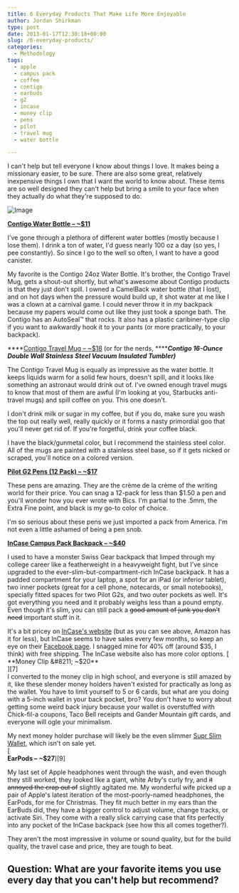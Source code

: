 ```yaml
---
title: 6 Everyday Products That Make Life More Enjoyable
author: Jordan Shirkman
type: post
date: 2013-01-17T12:30:18+00:00
slug: /6-everyday-products/
categories:
  - Methodology
tags:
  - apple
  - campus pack
  - coffee
  - contigo
  - earbuds
  - g2
  - incase
  - money clip
  - pens
  - pilot
  - travel mug
  - water bottle

---
```

I can't help but tell everyone I know about things I love. It makes being a missionary easier, to be sure. There are also some great, relatively inexpensive things I own that I want the world to know about. These items are so well designed they can't help but bring a smile to your face when they actually do what they're supposed to do.

![Image](/images/6-everyday-products_edited-1.jpeg) 

**[Contigo Water Bottle &#8211; ~$11](http://www.amazon.com/Contigo-AUTOSEAL-Water-Bottle-Ounces/dp/B003KZKDRW/ref=sr_1_1?ie=UTF8&qid=1358407903&sr=8-1&keywords=contigo+water+bottle)**

I've gone through a plethora of different water bottles (mostly because I lose them). I drink a ton of water, I'd guess nearly 100 oz a day (so yes, I pee constantly). So since I go to the well so often, I want to have a good canister.<!--more-->

My favorite is the Contigo 24oz Water Bottle. It's brother, the Contigo Travel Mug, gets a shout-out shortly, but what's awesome about Contigo products is that they just don't spill. I owned a CamelBack water bottle (that I lost), and on hot days when the pressure would build up, it shot water at me like I was a clown at a carnival game. I could never throw it in my backpack because my papers would come out like they just took a sponge bath. The Contigo has an AutoSeal™ that rocks. It also has a plastic caribiner-type clip if you want to awkwardly hook it to your pants (or more practically, to your backpack).

****[Contigo Travel Mug &#8211; ~$18](http://www.amazon.com/Contigo-AUTOSEAL-Stainless-Insulated-Tumbler/dp/B001RMIWJ6/ref=sr_1_5?ie=UTF8&qid=1358066175&sr=8-5&keywords=contigo+water+bottle+24+oz) (or for the nerds, ****_**Contigo 16-Ounce Double Wall Stainless Steel Vacuum Insulated Tumbler)**_

The Contigo Travel Mug is equally as impressive as the water bottle. It keeps liquids warm for a solid few hours, doesn't spill, and it looks like something an astronaut would drink out of. I've owned enough travel mugs to know that most of them are awful (I'm looking at you, Starbucks anti-travel mugs) and spill coffee on you. This one doesn't.

I don't drink milk or sugar in my coffee, but if you do, make sure you wash the top out really well, really quickly or it forms a nasty primordial goo that you'll never get rid of. If you're forgetful, drink your coffee black.

I have the black/gunmetal color, but I recommend the stainless steel color. All of the mugs are painted with a stainless steel base, so if it gets nicked or scraped, you'll notice on a colored version.

[**Pilot G2 Pens (12 Pack) &#8211; ~$17**](http://www.amazon.com/Pilot-Retractable-Roller-Barrel-12-Count/dp/B00006JNJ8/ref=sr_1_2?ie=UTF8&qid=1358408504&sr=8-2&keywords=pilot+g2)

These pens are amazing. They are the crème de la crème of the writing world for their price. You can snag a 12-pack for less than $1.50 a pen and you'll wonder how you ever wrote with Bics. I'm partial to the .5mm, the Extra Fine point, and black is my go-to color of choice.

I'm so serious about these pens we just imported a pack from America. I'm not even a little ashamed of being a pen snob.

**[InCase Campus Pack Backpack &#8211; ~$40](http://www.amazon.com/Incase-Campus-Pack-Black-CL55305/dp/B0047EH64I/ref=sr_1_1?ie=UTF8&qid=1358408523&sr=8-1&keywords=incase+campus+backpack)**

I used to have a monster Swiss Gear backpack that limped through my college career like a featherweight in a heavyweight fight, but I've since upgraded to the ever-slim-but-compartment-rich InCase backpack. It has a padded compartment for your laptop, a spot for an iPad (or inferior tablet), two inner pockets (great for a cell phone, notecards, or small notebooks), specially fitted spaces for two Pilot G2s, and two outer pockets as well. It's got everything you need and it probably weighs less than a pound empty. Even though it's slim, you can still pack a <span style="text-decoration: line-through;">good amount of junk you don't need</span> important stuff in it.

It's a bit pricey on [InCase's website](http://goincase.com) (but as you can see above, Amazon has it for less), but InCase seems to have sales every few months, so keep an eye on their [Facebook page](http://facebook.com/goincase). I snagged mine for 40% off (around $35, I think) with free shipping. The InCase website also has more color options.  
[  
**Money Clip &#8211; ~$20**  
][7]  
I converted to the money clip in high school, and everyone is still amazed by it, like these slender money holders haven't existed for practically as long as the wallet. You have to limit yourself to 5 or 6 cards, but what are you doing with a 5-inch wallet in your back pocket, bro? You don't have to worry about getting some weird back injury because your wallet is overstuffed with Chick-fil-a coupons, Taco Bell receipts and Gander Mountain gift cards, and everyone will ogle your minimalism.

My next money holder purchase will likely be the even slimmer [Supr Slim Wallet](http://www.suprgood.com/the-slim-wallet/), which isn't on sale yet.  
[  
**EarPods &#8211; ~$27**][9]

My last set of Apple headphones went through the wash, and even though they still worked, they looked like a giant, white Arby's curly fry, and <span style="text-decoration: line-through;">it annoyed the crap out of</span> slightly agitated me. My wonderful wife picked up a pair of Apple's latest iteration of the most-poorly-named headphones, the EarPods, for me for Christmas. They fit much better in my ears than the EarBuds did, they have a bigger control to adjust volume, change tracks, or activate Siri. They come with a really slick carrying case that fits perfectly into any pocket of the InCase backpack (see how this all comes together?).

They aren't the most impressive in volume or sound quality, but for the build quality, the travel case and price, they are tough to beat.

## Question: What are your favorite items you use every day that you can't help but recommend?
